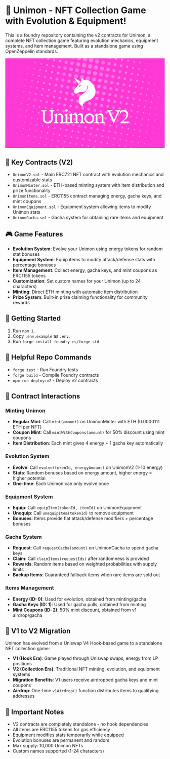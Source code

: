 # 🦄 Unimon - NFT Collection Game with Evolution & Equipment!

This is a foundry repository containing the v2 contracts for Unimon, a complete NFT collection game featuring evolution mechanics, equipment systems, and item management. Built as a standalone game using OpenZeppelin standards.

![Unimon Banner](public/banner_v2.png)

## 🔑 Key Contracts (V2)

- `UnimonV2.sol` - Main ERC721 NFT contract with evolution mechanics and customizable stats
- `UnimonMinter.sol` - ETH-based minting system with item distribution and prize functionality
- `UnimonItems.sol` - ERC1155 contract managing energy, gacha keys, and mint coupons
- `UnimonEquipment.sol` - Equipment system allowing items to modify Unimon stats
- `UnimonGacha.sol` - Gacha system for obtaining rare items and equipment

## 🎮 Game Features

- **Evolution System**: Evolve your Unimon using energy tokens for random stat bonuses
- **Equipment System**: Equip items to modify attack/defense stats with percentage bonuses
- **Item Management**: Collect energy, gacha keys, and mint coupons as ERC1155 tokens
- **Customization**: Set custom names for your Unimon (up to 24 characters)
- **Minting**: Direct ETH minting with automatic item distribution
- **Prize System**: Built-in prize claiming functionality for community rewards

## 🚗 Getting Started

1. Run `npm i`.
2. Copy `.env.example` as `.env`.
3. Run `forge install foundry-rs/forge-std`

## 🤝 Helpful Repo Commands

- `forge test` - Run Foundry tests
- `forge build` - Compile Foundry contracts
- `npm run deploy:v2` - Deploy v2 contracts

## 🎯 Contract Interactions

### Minting Unimon

- **Regular Mint**: Call `mint(amount)` on UnimonMinter with ETH (0.0000111 ETH per NFT)
- **Coupon Mint**: Call `mintWithCoupons(amount)` for 50% discount using mint coupons
- **Item Distribution**: Each mint gives 4 energy + 1 gacha key automatically

### Evolution System

- **Evolve**: Call `evolve(tokenId, energyAmount)` on UnimonV2 (1-10 energy)
- **Stats**: Random bonuses based on energy amount, higher energy = higher potential
- **One-time**: Each Unimon can only evolve once

### Equipment System

- **Equip**: Call `equipItem(tokenId, itemId)` on UnimonEquipment
- **Unequip**: Call `unequipItem(tokenId)` to remove equipment
- **Bonuses**: Items provide flat attack/defense modifiers + percentage bonuses

### Gacha System

- **Request**: Call `requestGacha(amount)` on UnimonGacha to spend gacha keys
- **Claim**: Call `claimItems(requestIds)` after randomness is provided
- **Rewards**: Random items based on weighted probabilities with supply limits
- **Backup Items**: Guaranteed fallback items when rare items are sold out

### Items Management

- **Energy (ID: 0)**: Used for evolution, obtained from minting/gacha
- **Gacha Keys (ID: 1)**: Used for gacha pulls, obtained from minting
- **Mint Coupons (ID: 2)**: 50% mint discount, obtained from v1 airdrop/gacha

## 🔄 V1 to V2 Migration

Unimon has evolved from a Uniswap V4 Hook-based game to a standalone NFT collection game:

- **V1 (Hook Era)**: Game played through Uniswap swaps, energy from LP positions
- **V2 (Collection Era)**: Traditional NFT minting, evolution, and equipment systems
- **Migration Benefits**: V1 users receive airdropped gacha keys and mint coupons
- **Airdrop**: One-time `v1Airdrop()` function distributes items to qualifying addresses

## 📝 Important Notes

- V2 contracts are completely standalone - no hook dependencies
- All items are ERC1155 tokens for gas efficiency
- Equipment modifies stats temporarily while equipped
- Evolution bonuses are permanent and random
- Max supply: 10,000 Unimon NFTs
- Custom names supported (1-24 characters)
